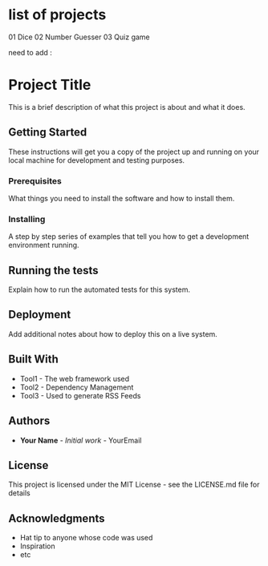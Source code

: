 # list of projects 
01 Dice
02 Number Guesser
03 Quiz game

need to add :
# Project Title
This is a brief description of what this project is about and what it does.
## Getting Started
These instructions will get you a copy of the project up and running on your local machine for development and testing purposes.
### Prerequisites
What things you need to install the software and how to install them.
### Installing
A step by step series of examples that tell you how to get a development environment running.
## Running the tests
Explain how to run the automated tests for this system.
## Deployment
Add additional notes about how to deploy this on a live system.
## Built With
* Tool1 - The web framework used
* Tool2 - Dependency Management
* Tool3 - Used to generate RSS Feeds
## Authors
* **Your Name** - *Initial work* - YourEmail
## License
This project is licensed under the MIT License - see the LICENSE.md file for details
## Acknowledgments
* Hat tip to anyone whose code was used
* Inspiration
* etc
